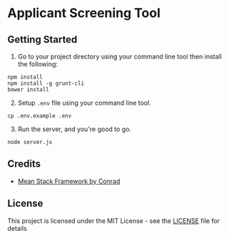 # Applicant Screening Tool

## Getting Started
1. Go to your project directory using your command line tool then install the following:

  ```shell
  npm install
  npm install -g grunt-cli
  bower install
  ```

2. Setup `.env` file using your command line tool.

  ```shell
  cp .env.example .env
  ```

3. Run the server, and you're good to go.

  ```shell
  node server.js
  ```

## Credits
  - [Mean Stack Framework by Conrad](https://github.com/jcmlumacad/mean-stack-framework)

## License
This project is licensed under the MIT License - see the [LICENSE](https://github.com/TMJPEngineering/applicant-screening-tool/blob/master/LICENSE) file for details

